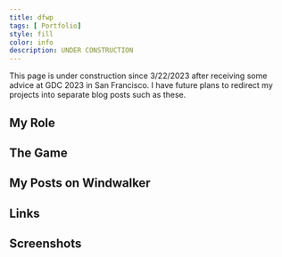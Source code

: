 ```yaml
---
title: dfwp
tags: [ Portfolio]
style: fill
color: info
description: UNDER CONSTRUCTION
---
```


This page is under construction since 3/22/2023 after receiving some advice at GDC 2023 in San Francisco. I have future plans to redirect my projects into separate blog posts such as these.

## My Role


## The Game


## My Posts on Windwalker

## Links

## Screenshots


